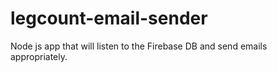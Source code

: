 # legcount-email-sender

Node js app that will listen to the Firebase DB and send emails appropriately.
